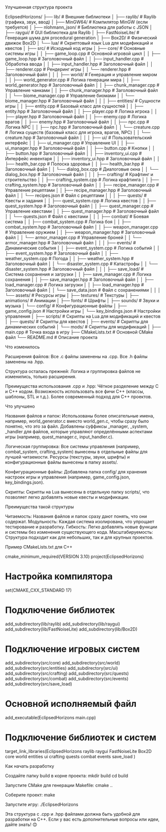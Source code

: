 Улучшенная структура проекта

EclipsedHorizons/
├── lib/                  # Внешние библиотеки
│   ├── raylib/           # Raylib (графика, звук, ввод)
│   ├── MinGW64/          # Компилятор MinGW (если требуется)
│   ├── nlohmann_json/    # Библиотека для работы с JSON
│   ├── raygui/           # GUI библиотека для Raylib
│   ├── FastNoiseLite/    # Генерация шума для procedural generation
│   ├── Box2D/            # Физический движок Box2D
│   └── lua/              # Скриптовый язык Lua для модификаций и квестов
│
├── src/                  # Исходный код игры
│   ├── core/             # Основные системы игры
│   │   ├── game_loop.cpp # Основной игровой цикл
│   │   ├── game_loop.hpp # Заголовочный файл
│   │   ├── input_handler.cpp # Обработка ввода
│   │   ├── input_handler.hpp # Заголовочный файл
│   │   ├── renderer.cpp  # Рендеринг игры
│   │   └── renderer.hpp  # Заголовочный файл
│   │
│   ├── world/            # Генерация и управление миром
│   │   ├── world_generator.cpp # Логика генерации мира
│   │   ├── world_generator.hpp # Заголовочный файл
│   │   ├── chunk_manager.cpp # Управление чанками
│   │   ├── chunk_manager.hpp # Заголовочный файл
│   │   └── biome_manager.cpp # Управление биомами
│   │   └── biome_manager.hpp # Заголовочный файл
│   │
│   ├── entities/         # Сущности игры
│   │   ├── entity.cpp    # Базовый класс для сущностей
│   │   ├── entity.hpp    # Заголовочный файл
│   │   ├── player.cpp    # Логика игрока
│   │   ├── player.hpp    # Заголовочный файл
│   │   ├── enemy.cpp     # Логика врагов
│   │   ├── enemy.hpp     # Заголовочный файл
│   │   ├── npc.cpp       # Логика NPC
│   │   ├── npc.hpp       # Заголовочный файл
│   │   └── creature.cpp  # Логика существ (базовый класс для игрока, врагов, NPC)
│   │   └── creature.hpp  # Заголовочный файл
│   │
│   ├── ui/               # Пользовательский интерфейс
│   │   ├── ui_manager.cpp # Управление UI
│   │   ├── ui_manager.hpp # Заголовочный файл
│   │   ├── button.cpp    # Кнопки
│   │   ├── button.hpp    # Заголовочный файл
│   │   ├── inventory_ui.cpp # Интерфейс инвентаря
│   │   ├── inventory_ui.hpp # Заголовочный файл
│   │   ├── health_bar.cpp # Полоска здоровья
│   │   ├── health_bar.hpp # Заголовочный файл
│   │   └── dialog_box.cpp # Диалоговые окна
│   │   └── dialog_box.hpp # Заголовочный файл
│   │
│   ├── crafting/         # Крафтинг и строительство
│   │   ├── crafting_system.cpp # Логика крафтинга
│   │   ├── crafting_system.hpp # Заголовочный файл
│   │   ├── recipe_manager.cpp # Управление рецептами
│   │   ├── recipe_manager.hpp # Заголовочный файл
│   │   └── recipes.json  # Файл с рецептами
│   │
│   ├── quests/           # Квесты и задания
│   │   ├── quest_system.cpp # Логика квестов
│   │   ├── quest_system.hpp # Заголовочный файл
│   │   ├── quest_manager.cpp # Управление квестами
│   │   ├── quest_manager.hpp # Заголовочный файл
│   │   └── quests.json   # Файл с квестами
│   │
│   ├── combat/           # Боевая система
│   │   ├── combat_system.cpp # Логика боя
│   │   ├── combat_system.hpp # Заголовочный файл
│   │   ├── weapon_manager.cpp # Управление оружием
│   │   ├── weapon_manager.hpp # Заголовочный файл
│   │   └── armor_manager.cpp # Управление броней
│   │   └── armor_manager.hpp # Заголовочный файл
│   │
│   ├── events/           # Динамические события
│   │   ├── event_system.cpp # Логика событий
│   │   ├── event_system.hpp # Заголовочный файл
│   │   ├── weather_system.cpp # Погода
│   │   ├── weather_system.hpp # Заголовочный файл
│   │   └── disaster_system.cpp # Катастрофы
│   │   └── disaster_system.hpp # Заголовочный файл
│   │
│   ├── save_load/        # Система сохранения и загрузки
│   │   ├── save_manager.cpp # Логика сохранения
│   │   ├── save_manager.hpp # Заголовочный файл
│   │   ├── load_manager.cpp # Логика загрузки
│   │   ├── load_manager.hpp # Заголовочный файл
│   │   └── save_data.json # Файл с сохранениями
│   │
│   └── assets/           # Ресурсы игры
│       ├── textures/     # Текстуры
│       ├── animations/   # Анимации
│       ├── fonts/        # Шрифты
│       ├── sounds/       # Звуки и музыка
│       └── config/       # Конфигурационные файлы
│           ├── game_config.json # Настройки игры
│           └── key_bindings.json # Настройки управления
│
├── scripts/              # Скрипты на Lua для модификаций и квестов
│   ├── quests/           # Скрипты для квестов
│   ├── events/           # Скрипты для динамических событий
│   └── mods/             # Скрипты для модификаций
│
├── main.cpp              # Точка входа в игру
├── CMakeLists.txt        # Основной CMake файл
└── README.md             # Описание проекта

Что изменилось

Расширения файлов:
	Все .c файлы заменены на .cpp.
	Все .h файлы заменены на .hpp.

Структура осталась прежней:
	Логика и группировка файлов не изменились, только расширения.

Преимущества использования .cpp и .hpp:
	Чёткое разделение между C и C++ кодом.
	Возможность использовать все фичи C++ (классы, шаблоны, STL и т.д.).
	Более современный подход для C++ проектов.

Что улучшено

Названия файлов и папок:
	Использованы более описательные имена, например, world_generator.c вместо world_gen.c, чтобы сразу было понятно, что это за файл.
	Добавлены суффиксы _manager, _system, _handler для файлов, которые управляют определёнными аспектами игры (например, quest_manager.c, input_handler.c).

Логическая группировка:
	Все системы управления (например, combat_system, crafting_system) вынесены в отдельные файлы для лучшей читаемости.
	Ресурсы (текстуры, звуки, шрифты) и конфигурационные файлы вынесены в папку assets/.

Конфигурационные файлы:
	Добавлена папка config/ для хранения настроек игры и управления (например, game_config.json, key_bindings.json).

Скрипты:
	Скрипты на Lua вынесены в отдельную папку scripts/, что позволяет легко добавлять новые квесты и модификации.

Преимущества такой структуры

Читаемость: Названия файлов и папок сразу дают понять, что они содержат.
Модульность: Каждая система изолирована, что упрощает тестирование и разработку.
Гибкость: Легко добавлять новые функции и системы без изменения существующего кода.
Масштабируемость: Структура подходит как для небольших, так и для крупных проектов.

Пример CMakeLists.txt для C++

cmake_minimum_required(VERSION 3.10)
project(EclipsedHorizons)

# Настройка компилятора
set(CMAKE_CXX_STANDARD 17)

# Подключение библиотек
add_subdirectory(lib/raylib)
add_subdirectory(lib/raygui)
add_subdirectory(lib/FastNoiseLite)
add_subdirectory(lib/Box2D)

# Подключение игровых систем
add_subdirectory(src/core)
add_subdirectory(src/world)
add_subdirectory(src/entities)
add_subdirectory(src/ui)
add_subdirectory(src/crafting)
add_subdirectory(src/quests)
add_subdirectory(src/combat)
add_subdirectory(src/events)
add_subdirectory(src/save_load)

# Основной исполняемый файл
add_executable(EclipsedHorizons main.cpp)

# Подключение библиотек и систем
target_link_libraries(EclipsedHorizons
	raylib
	raygui
	FastNoiseLite
	Box2D
	core
	world
	entities
	ui
	crafting
	quests
	combat
	events
	save_load
)

Как начать разработку

Создайте папку build в корне проекта:
mkdir build
cd build

Запустите CMake для генерации Makefile:
cmake ..

Соберите проект:
make

Запустите игру:
./EclipsedHorizons

Эта структура с .cpp и .hpp файлами должна быть удобной для разработки на C++. Если у вас есть дополнительные вопросы или идеи, дайте знать! 😊